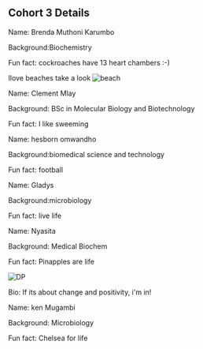 ## Cohort 3 Details



Name: Brenda Muthoni Karumbo

Background:Biochemistry

Fun fact: cockroaches have 13 heart chambers :-)

Ilove beaches  take a look
![beach](https://www.greeka.com/greece-beaches/)


Name: Clement Mlay

Background: BSc in Molecular Biology and Biotechnology

Fun fact: I like sweeming


Name: hesborn omwandho

Background:biomedical science and technology

Fun fact: football


Name: Gladys

Background:microbiology

Fun fact: live life

Name: Nyasita

Background: Medical Biochem

Fun fact: Pinapples are life

![DP](https://avatars0.githubusercontent.com/u/72727098?s=460&v=4)

Bio: If its about change and positivity, i'm in!


Name: ken Mugambi

Background: Microbiology

Fun fact: Chelsea for life 



